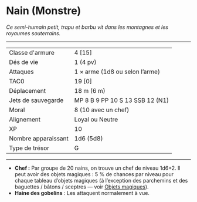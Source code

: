 # Nain (Monstre)


*Ce semi-humain petit, trapu et barbu vit dans les montagnes et les
royaumes souterrains.*

-----

|                     |                                 |
| ------------------- | ------------------------------- |
| Classe d'armure     | 4 \[15\]                        |
| Dés de vie          | 1 (4 pv)                        |
| Attaques            | 1 × arme (1d8 ou selon l’arme)  |
| TAC0                | 19 \[0\]                        |
| Déplacement         | 18 m (6 m)                      |
| Jets de sauvegarde  | MP 8 B 9 PP 10 S 13 SSB 12 (N1) |
| Moral               | 8 (10 avec un chef)             |
| Alignement          | Loyal ou Neutre                 |
| XP                  | 10                              |
| Nombre apparaissant | 1d6 (5d8)                       |
| Type de trésor      | G                               |

-----

  - **Chef :** Par groupe de 20 nains, on trouve un chef de niveau
    1d6+2. Il peut avoir des objets magiques : 5 % de chances par niveau
    pour chaque tableau d’objets magiques (à l’exception des parchemins
    et des baguettes / bâtons / sceptres — voir [Objets
    magiques](/Objets_magiques_\(généralités\) "wikilink")).
  - **Haine des gobelins** : Les attaquent normalement à vue.